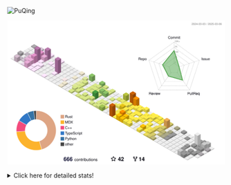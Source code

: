 ![PuQing](https://user-images.githubusercontent.com/27223114/171565019-9a56fae6-b08b-421f-99db-7e830da42371.png)

![](./profile-3d-contrib/profile-season-animate.svg)

<details>
<summary>Click here for detailed stats!</summary>

<!--START_SECTION:waka-->
![Lines of code](https://img.shields.io/badge/From%20Hello%20World%20I%27ve%20Written-1.8%20million%20lines%20of%20code-blue)

**🐱 My GitHub Data** 

> 📦 432.4 kB Used in GitHub's Storage 
 > 
> 🏆 90 Contributions in the Year 2025
 > 
> 🚫 Not Opted to Hire
 > 
> 📜 41 Public Repositories 
 > 
> 🔑 33 Private Repositories 
 > 
**I'm an Early 🐤** 

```text
🌞 Morning                833 commits         ██░░░░░░░░░░░░░░░░░░░░░░░   08.84 % 
🌆 Daytime                4236 commits        ███████████░░░░░░░░░░░░░░   44.96 % 
🌃 Evening                2155 commits        ██████░░░░░░░░░░░░░░░░░░░   22.87 % 
🌙 Night                  2198 commits        ██████░░░░░░░░░░░░░░░░░░░   23.33 % 
```


📊 **This Week I Spent My Time On** 

```text
💬 Programming Languages: 
CLI                      9 hrs 44 mins       ███████░░░░░░░░░░░░░░░░░░   29.22 % 
Python                   7 hrs 52 mins       ██████░░░░░░░░░░░░░░░░░░░   23.61 % 
C++                      7 hrs 13 mins       █████░░░░░░░░░░░░░░░░░░░░   21.70 % 
Other                    2 hrs 6 mins        ██░░░░░░░░░░░░░░░░░░░░░░░   06.31 % 
Jupyter Notebook         2 hrs 3 mins        ██░░░░░░░░░░░░░░░░░░░░░░░   06.15 % 

🔥 Editors: 
VS Code                  19 hrs              ██████████████░░░░░░░░░░░   57.04 % 
Ghostty                  9 hrs 44 mins       ███████░░░░░░░░░░░░░░░░░░   29.22 % 
Telegram                 1 hr 38 mins        █░░░░░░░░░░░░░░░░░░░░░░░░   04.91 % 
NetEaseMusic             1 hr 26 mins        █░░░░░░░░░░░░░░░░░░░░░░░░   04.33 % 
Zotero                   39 mins             ░░░░░░░░░░░░░░░░░░░░░░░░░   01.98 % 

💻 Operating System: 
Mac                      15 hrs 8 mins       ███████████░░░░░░░░░░░░░░   45.44 % 
Linux                    10 hrs 11 mins      ████████░░░░░░░░░░░░░░░░░   30.56 % 
WSL                      7 hrs 59 mins       ██████░░░░░░░░░░░░░░░░░░░   24.00 % 
```


<!--END_SECTION:waka-->
</details>
